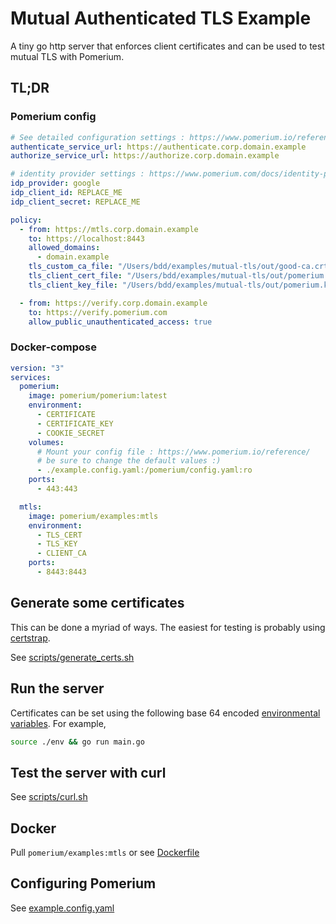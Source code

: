 # Mutual Authenticated TLS Example

A tiny go http server that enforces client certificates and can be used to test mutual TLS with Pomerium.

## TL;DR

### Pomerium config

```yaml
# See detailed configuration settings : https://www.pomerium.io/reference/
authenticate_service_url: https://authenticate.corp.domain.example
authorize_service_url: https://authorize.corp.domain.example

# identity provider settings : https://www.pomerium.com/docs/identity-providers.html
idp_provider: google
idp_client_id: REPLACE_ME
idp_client_secret: REPLACE_ME

policy:
  - from: https://mtls.corp.domain.example
    to: https://localhost:8443
    allowed_domains:
      - domain.example
    tls_custom_ca_file: "/Users/bdd/examples/mutual-tls/out/good-ca.crt"
    tls_client_cert_file: "/Users/bdd/examples/mutual-tls/out/pomerium.crt"
    tls_client_key_file: "/Users/bdd/examples/mutual-tls/out/pomerium.key"

  - from: https://verify.corp.domain.example
    to: https://verify.pomerium.com
    allow_public_unauthenticated_access: true
```

### Docker-compose

```yaml
version: "3"
services:
  pomerium:
    image: pomerium/pomerium:latest
    environment:
      - CERTIFICATE
      - CERTIFICATE_KEY
      - COOKIE_SECRET
    volumes:
      # Mount your config file : https://www.pomerium.io/reference/
      # be sure to change the default values :)
      - ./example.config.yaml:/pomerium/config.yaml:ro
    ports:
      - 443:443

  mtls:
    image: pomerium/examples:mtls
    environment:
      - TLS_CERT
      - TLS_KEY
      - CLIENT_CA
    ports:
      - 8443:8443
```

## Generate some certificates

This can be done a myriad of ways. The easiest for testing is probably using [certstrap](https://github.com/square/certstrap).

See [scripts/generate_certs.sh](scripts/generate_certs.sh)

## Run the server

Certificates can be set using the following base 64 encoded [environmental variables](env). For example,

```bash
source ./env && go run main.go
```

## Test the server with curl

See [scripts/curl.sh](scripts/curl.sh)

## Docker

Pull `pomerium/examples:mtls` or see [Dockerfile](Dockerfile)

## Configuring Pomerium

See [example.config.yaml](example.config.yaml)
